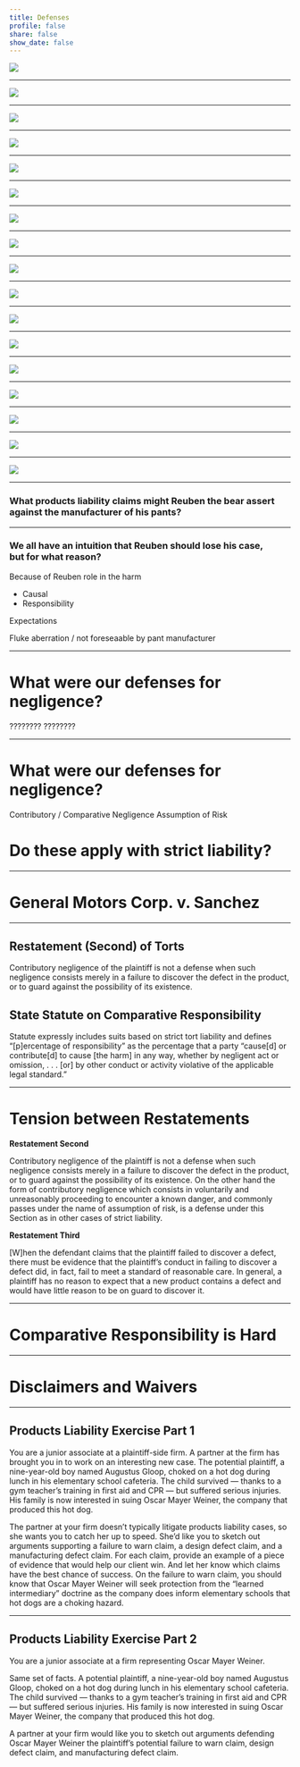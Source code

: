 ```yaml
---
title: Defenses
profile: false
share: false
show_date: false
---
```




![](images/wp01.jpeg)

---

![](images/wp02.jpeg)

---

![](images/wp03.jpeg)

---

![](images/wp04.jpeg)

---

![](images/wp05.jpeg)

---

![](images/wp06.jpeg)

---

![](images/wp07.jpeg)

---

![](images/wp08.jpeg)

---

![](images/wp09.jpeg)

---

![](images/wp10.jpeg)

---

![](images/wp11.jpeg)

---

![](images/wp12.jpeg)

---

![](images/wp13.jpeg)

---

![](images/wp14.jpeg)

---

![](images/wp15.jpeg)

---

![](images/wp16.jpeg)

---

![](images/wp17.jpeg)

---

### What products liability claims might Reuben the bear assert against the manufacturer of his pants?

---

### We all have an intuition that Reuben should lose his case, <br>but for what reason?

Because of Reuben role in the harm
- Causal
- Responsibility

Expectations

Fluke aberration / not foreseaable by pant manufacturer

---

# What were our defenses for negligence?

????????
????????

---

# What were our defenses for negligence?

Contributory / Comparative Negligence
Assumption of Risk

# Do these apply with strict liability?

---

# General Motors Corp. v. Sanchez

---

## Restatement (Second) of Torts
Contributory negligence of the plaintiff is not a defense when such negligence consists merely in a failure to discover the defect in the product, or to guard against the possibility of its existence.

## State Statute on Comparative Responsibility
Statute expressly includes suits based on strict tort liability and defines “[p]ercentage of responsibility” as the percentage that a party “cause[d] or contribute[d] to cause [the harm] in any way, whether by negligent act or omission, . . . [or] by other conduct or activity violative of the applicable legal standard.”

---

# Tension between Restatements

**Restatement Second**

Contributory negligence of the plaintiff is not a defense when such negligence consists merely in a failure to discover the defect in the product, or to guard against the possibility of its existence. On the other hand the form of contributory negligence which consists in voluntarily and unreasonably proceeding to encounter a known danger, and commonly passes under the name of assumption of risk, is a defense under this Section as in other cases of strict liability.

**Restatement Third**

[W]hen the defendant claims that the plaintiff failed to discover a defect, there must be evidence that the plaintiff’s conduct in failing to discover a defect did, in fact, fail to meet a standard of reasonable care. In general, a plaintiff has no reason to expect that a new product contains a defect and would have little reason to be on guard to discover it.

---

# Comparative Responsibility is Hard

---

# Disclaimers and Waivers

---

## Products Liability Exercise Part 1

You are a junior associate at a plaintiff-side firm. A partner at the firm has brought you in to work on an interesting new case. The potential plaintiff, a nine-year-old boy named Augustus Gloop, choked on a hot dog during lunch in his elementary school cafeteria. The child survived — thanks to a gym teacher’s training in first aid and CPR — but suffered serious injuries. His family is now interested in suing Oscar Mayer Weiner, the company that produced this hot dog.

The partner at your firm doesn’t typically litigate products liability cases, so she wants you to catch her up to speed. She’d like you to sketch out arguments supporting a failure to warn claim, a design defect claim, and a manufacturing defect claim. For each claim, provide an example of a piece of evidence that would help our client win. And let her know which claims have the best chance of success. On the failure to warn claim, you should know that Oscar Mayer Weiner will seek protection from the “learned intermediary” doctrine as the company does inform elementary schools that hot dogs are a choking hazard.

---

## Products Liability Exercise Part 2

You are a junior associate at a firm representing Oscar Mayer Weiner. 

Same set of facts. A potential plaintiff, a nine-year-old boy named Augustus Gloop, choked on a hot dog during lunch in his elementary school cafeteria. The child survived — thanks to a gym teacher’s training in first aid and CPR — but suffered serious injuries. His family is now interested in suing Oscar Mayer Weiner, the company that produced this hot dog.

A partner at your firm would like you to sketch out arguments defending Oscar Mayer Weiner the plaintiff’s potential failure to warn claim, design defect claim, and manufacturing defect claim.
